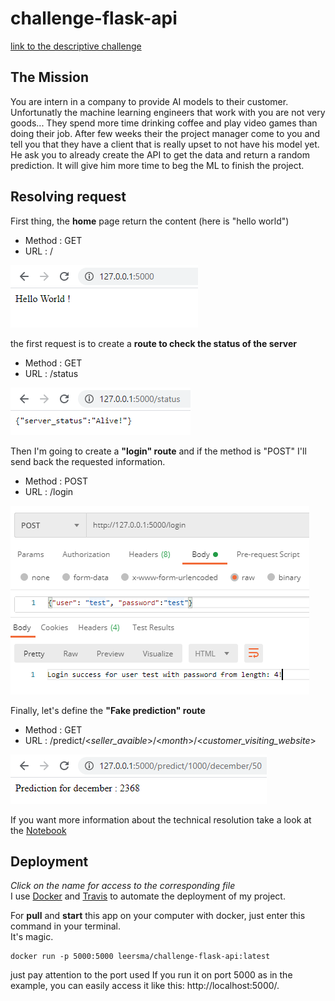 # challenge-flask-api

[link to the descriptive challenge](https://github.com/leersmathieu/CRL-Turing-4.22/blob/master/Content/02-Deployement/1.Flask/3.Challenge.ipynb)

## The Mission

You are intern in a company to provide AI models to their customer. Unfortunatly the machine learning engineers that work with you are not very goods... They spend more time drinking coffee and play video games than doing their job. After few weeks their the project manager come to you and tell you that they have a client that is really upset to not have his model yet. He ask you to already create the API to get the data and return a random prediction. It will give him more time to beg the ML to finish the project.

## Resolving request

First thing, the **home** page return the content (here is "hello world")

- Method : GET
- URL : /

![Hello World](assets/post_hellow.png)

the first request is to create a **route to check the status of the server**

- Method : GET
- URL : /status


![Status](assets/post_status.png)


Then I'm going to create a **"login" route** and if the method is "POST" I'll send back the requested information.

- Method : POST
- URL : /login


![Login](assets/post_login.png)

Finally, let's define the **"Fake prediction" route**

- Method : GET
- URL : /predict/<*seller_avaible*>/\<*month*>/<*customer_visiting_website*>

![Prediction](assets/post_predict.png)

If you want more information about the technical resolution take a look at the [Notebook](https://github.com/leersmathieu/challenge-flask-api/blob/master/main.ipynb)

## Deployment

*Click on the name for access to the corresponding file*  
I use [Docker](https://github.com/leersmathieu/challenge-flask-api/blob/master/Dockerfile) and [Travis](https://github.com/leersmathieu/challenge-flask-api/blob/master/.travis.yml) to automate the deployment of my project.  


For **pull** and **start** this app on your computer with docker, just enter this command in your terminal.   
It's magic.

```docker
docker run -p 5000:5000 leersma/challenge-flask-api:latest
```
just pay attention to the port used
If you run it on port 5000 as in the example, you can easily access it like this: http://localhost:5000/.

